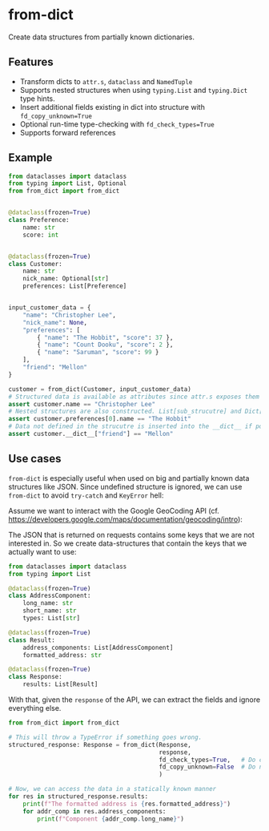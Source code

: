 # from-dict
Create data structures from partially known dictionaries.

## Features
* Transform dicts to `attr.s`, `dataclass` and `NamedTuple`
* Supports nested structures when using `typing.List` and `typing.Dict` type hints.
* Insert additional fields existing in dict into structure with `fd_copy_unknown=True`
* Optional run-time type-checking with `fd_check_types=True`
* Supports forward references


## Example
```python
from dataclasses import dataclass
from typing import List, Optional
from from_dict import from_dict


@dataclass(frozen=True)
class Preference:
    name: str
    score: int


@dataclass(frozen=True)
class Customer:
    name: str
    nick_name: Optional[str]
    preferences: List[Preference]


input_customer_data = {
    "name": "Christopher Lee",
    "nick_name": None,
    "preferences": [
        { "name": "The Hobbit", "score": 37 },
        { "name": "Count Dooku", "score": 2 },
        { "name": "Saruman", "score": 99 }
    ],
    "friend": "Mellon"
}

customer = from_dict(Customer, input_customer_data)
# Structured data is available as attributes since attr.s exposes them like that
assert customer.name == "Christopher Lee"
# Nested structures are also constructed. List[sub_strucutre] and Dict[key, sub_structure] are supported
assert customer.preferences[0].name == "The Hobbit"
# Data not defined in the strucutre is inserted into the __dict__ if possible
assert customer.__dict__["friend"] == "Mellon"
```

## Use cases

`from-dict` is especially useful when used on big and partially known data structures like JSON. Since undefined 
structure is ignored, we can use `from-dict` to avoid `try-catch` and `KeyError` hell:

Assume we want to interact with the Google GeoCoding API
(cf. https://developers.google.com/maps/documentation/geocoding/intro):

The JSON that is returned on requests contains some keys that we are not interested in. So we create 
data-structures that contain the keys that we actually want to use:

```python
from dataclasses import dataclass
from typing import List

@dataclass(frozen=True)
class AddressComponent:
    long_name: str
    short_name: str
    types: List[str]

@dataclass(frozen=True)
class Result:
    address_components: List[AddressComponent]
    formatted_address: str

@dataclass(frozen=True)
class Response:
    results: List[Result]
```

With that, given the `response` of the API, we can extract the fields and ignore everything else.

```python
from from_dict import from_dict

# This will throw a TypeError if something goes wrong.
structured_response: Response = from_dict(Response, 
                                          response, 
                                          fd_check_types=True,   # Do check types at run-time
                                          fd_copy_unknown=False  # Do not copy undefined data to __dict__
                                          )

# Now, we can access the data in a statically known manner
for res in structured_response.results:
    print(f"The formatted address is {res.formatted_address}")
    for addr_comp in res.address_components:
        print(f"Component {addr_comp.long_name}")

```
